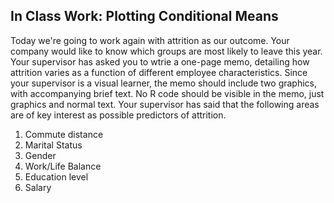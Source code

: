 In Class Work: Plotting Conditional Means
----------------------------

Today we're going to work again with attrition as our outcome. Your company would like to know which groups are most likely to leave this year. Your supervisor has asked you to wtrie a one-page memo, detailing how attrition varies as a function of different employee characteristics. Since your supervisor is a visual learner, the memo should include two graphics, with accompanying brief text. No R code should be visible in the memo, just graphics and normal text. Your supervisor has said that the following areas are of key interest as possible predictors of attrition.

1. Commute distance
2. Marital Status
3. Gender
4. Work/Life Balance
5. Education level
6. Salary
